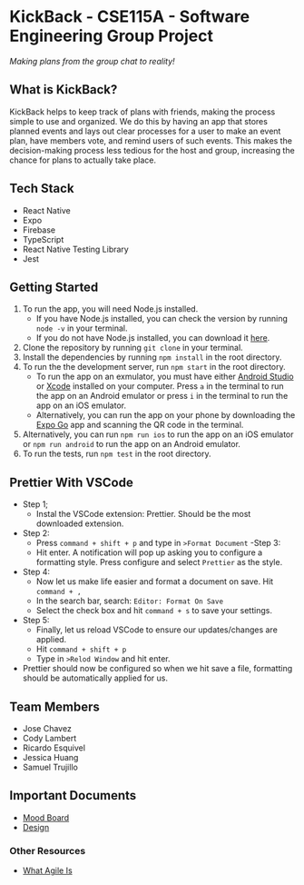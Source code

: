# KickBack - CSE115A - Software Engineering Group Project

_Making plans from the group chat to reality!_

## What is KickBack?

KickBack helps to keep track of plans with friends, making the process simple to use and organized. We do this by having an app that stores planned events and lays out clear processes for a user to make an event plan, have members vote, and remind users of such events. This makes the decision-making process less tedious for the host and group, increasing the chance for plans to actually take place.

## Tech Stack

- React Native
- Expo
- Firebase
- TypeScript
- React Native Testing Library
- Jest

## Getting Started

1. To run the app, you will need Node.js installed.
   - If you have Node.js installed, you can check the version by running `node -v` in your terminal.
   - If you do not have Node.js installed, you can download it [here](https://nodejs.org/en/download/).
2. Clone the repository by running `git clone` in your terminal.
3. Install the dependencies by running `npm install` in the root directory.
4. To run the the development server, run `npm start` in the root directory.
   - To run the app on an exmulator, you must have either [Android Studio](https://developer.android.com/studio) or [Xcode](https://developer.apple.com/xcode/) installed on your computer. Press `a` in the terminal to run the app on an Android emulator or press `i` in the terminal to run the app on an iOS emulator.
   - Alternatively, you can run the app on your phone by downloading the [Expo Go](https://expo.dev/client) app and scanning the QR code in the terminal.
5. Alternatively, you can run `npm run ios` to run the app on an iOS emulator or `npm run android` to run the app on an Android emulator.
6. To run the tests, run `npm test` in the root directory.

## Prettier With VSCode
- Step 1;
   - Instal the VSCode extension: Prettier. Should be the most downloaded extension.
- Step 2:
   - Press `command + shift + p` and type in `>Format Document`
-Step 3:
   - Hit enter. A notification will pop up asking you to configure a formatting style.
      Press configure and select `Prettier` as the style.
- Step 4:
   - Now let us make life easier and format a document on save. Hit `command + ,`
   - In the search bar, search: `Editor: Format On Save`
   - Select the check box and hit `command + s` to save your settings.
- Step 5:
   - Finally, let us reload VSCode to ensure our updates/changes are applied.
   -  Hit `command + shift + p`
   - Type in `>Relod Window` and hit enter.
- Prettier should now be configured so when we hit save a file, formatting should be 
   automatically applied for us. 


## Team Members

- Jose Chavez
- Cody Lambert
- Ricardo Esquivel
- Jessica Huang
- Samuel Trujillo

## Important Documents

- [Mood Board](https://www.figma.com/file/XdkA43g5a9kYNpI0tNyCUO/KickBack-Moodboard?node-id=0%3A1&t=42wjLoG4YRCPCacw-1)
- [Design](https://www.figma.com/file/IK7C2mnoJrh80PpY9Ki7d8/KickBack-High-fi?node-id=0%3A1&t=xP0ewGHmK7THyK9U-1)

### Other Resources

- [What Agile Is](https://www.atlassian.com/agile)

